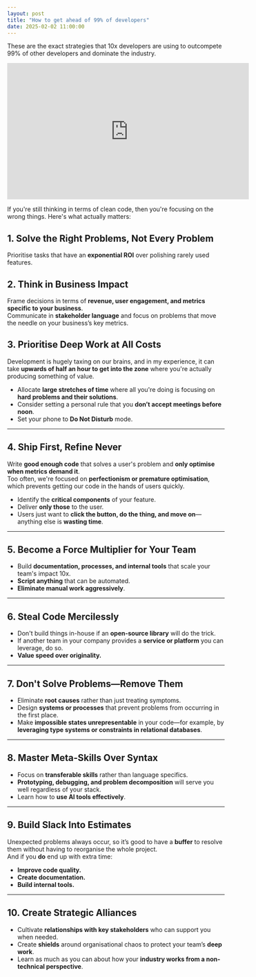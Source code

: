 ```yaml
---
layout: post
title: "How to get ahead of 99% of developers"
date: 2025-02-02 11:00:00
---
```


These are the exact strategies that 10x developers are using to outcompete 99% of other developers and dominate the industry.

<iframe width="560" height="315" src="https://www.youtube.com/embed/fVBC6n66PME?si=_LiXt-FWDXaMj2q0" title="YouTube video player" frameborder="0" allow="accelerometer; autoplay; clipboard-write; encrypted-media; gyroscope; picture-in-picture; web-share" referrerpolicy="strict-origin-when-cross-origin" allowfullscreen></iframe>

If you're still thinking in terms of clean code, then you're focusing on the wrong things. Here's what actually matters:

## 1. Solve the Right Problems, Not Every Problem

Prioritise tasks that have an **exponential ROI** over polishing rarely used features.

## 2. Think in Business Impact

Frame decisions in terms of **revenue, user engagement, and metrics specific to your business**.  
Communicate in **stakeholder language** and focus on problems that move the needle on your business’s key metrics.

## 3. Prioritise Deep Work at All Costs

Development is hugely taxing on our brains, and in my experience, it can take **upwards of half an hour to get into the zone** where you're actually producing something of value.
- Allocate **large stretches of time** where all you're doing is focusing on **hard problems and their solutions**.
- Consider setting a personal rule that you **don’t accept meetings before noon**.
- Set your phone to **Do Not Disturb** mode.

---

## 4. Ship First, Refine Never

Write **good enough code** that solves a user's problem and **only optimise when metrics demand it**.  
Too often, we're focused on **perfectionism or premature optimisation**, which prevents getting our code in the hands of users quickly.
- Identify the **critical components** of your feature.
- Deliver **only those** to the user.
- Users just want to **click the button, do the thing, and move on**—anything else is **wasting time**.

---

## 5. Become a Force Multiplier for Your Team

- Build **documentation, processes, and internal tools** that scale your team's impact 10x.
- **Script anything** that can be automated.
- **Eliminate manual work aggressively**.

---

## 6. Steal Code Mercilessly

- Don't build things in-house if an **open-source library** will do the trick.
- If another team in your company provides a **service or platform** you can leverage, do so.
- **Value speed over originality.**

---

## 7. Don't Solve Problems—Remove Them

- Eliminate **root causes** rather than just treating symptoms.
- Design **systems or processes** that prevent problems from occurring in the first place.
- Make **impossible states unrepresentable** in your code—for example, by **leveraging type systems or constraints in relational databases**.

---

## 8. Master Meta-Skills Over Syntax

- Focus on **transferable skills** rather than language specifics.
- **Prototyping, debugging, and problem decomposition** will serve you well regardless of your stack.
- Learn how to **use AI tools effectively**.

---

## 9. Build Slack Into Estimates

Unexpected problems always occur, so it’s good to have a **buffer** to resolve them without having to reorganise the whole project.  
And if you **do** end up with extra time:
- **Improve code quality.**
- **Create documentation.**
- **Build internal tools.**

---

## 10. Create Strategic Alliances

- Cultivate **relationships with key stakeholders** who can support you when needed.
- Create **shields** around organisational chaos to protect your team’s **deep work**.
- Learn as much as you can about how your **industry works from a non-technical perspective**.
